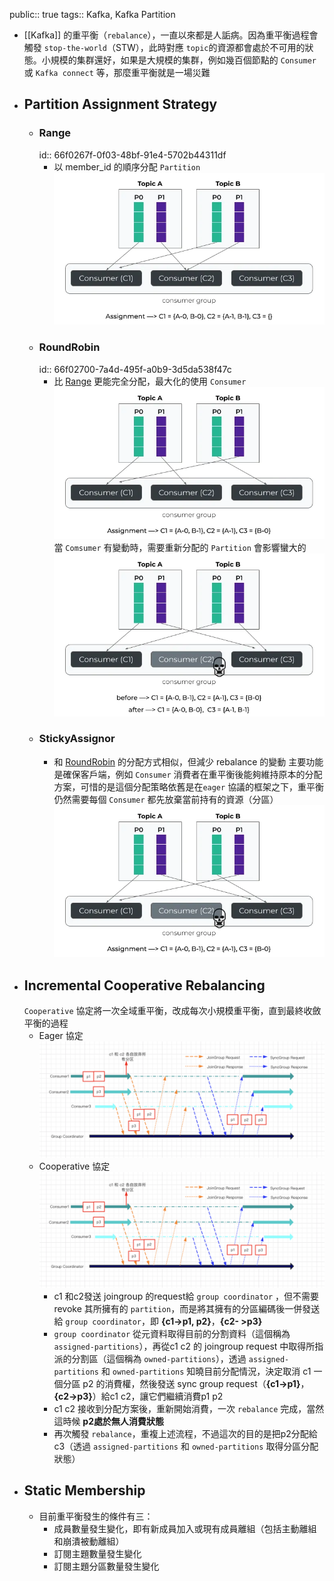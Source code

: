 public:: true
tags:: Kafka, Kafka Partition

- [[Kafka]] 的重平衡（`rebalance`），一直以來都是人詬病。因為重平衡過程會觸發 `stop-the-world`（STW），此時對應 `topic`的資源都會處於不可用的狀態。小規模的集群還好，如果是大規模的集群，例如幾百個節點的 `Consumer` 或 `Kafka connect` 等，那麼重平衡就是一場災難
- ## Partition Assignment Strategy
	- ### Range
	  id:: 66f0267f-0f03-48bf-91e4-5702b44311df
		- 以 member_id 的順序分配 `Partition`
		  ![image.png](../assets/image_1727014729534_0.png)
	- ### RoundRobin
	  id:: 66f02700-7a4d-495f-a0b9-3d5da538f47c
		- 比 [Range](((66f0267f-0f03-48bf-91e4-5702b44311df))) 更能完全分配，最大化的使用 `Consumer`
		  ![image.png](../assets/image_1727014799185_0.png)
		  當 `Comsumer` 有變動時，需要重新分配的 `Partition` 會影響蠻大的
		  ![image.png](../assets/image_1727014942717_0.png)
	- ### StickyAssignor
		- 和 [RoundRobin](((66f02700-7a4d-495f-a0b9-3d5da538f47c))) 的分配方式相似，但減少 rebalance 的變動
		  主要功能是確保客戶端，例如 `Consumer` 消費者在重平衡後能夠維持原本的分配方案，可惜的是這個分配策略依舊是在`eager` 協議的框架之下，重平衡仍然需要每個 `Consumer` 都先放棄當前持有的資源（分區）
		  ![image.png](../assets/image_1727015050936_0.png)
- ## Incremental Cooperative Rebalancing
  `Cooperative` 協定將一次全域重平衡，改成每次小規模重平衡，直到最終收斂平衡的過程
	- Eager 協定
	  ![image.png](../assets/image_1727015811894_0.png)
	- Cooperative 協定
	  ![image.png](../assets/image_1727015889283_0.png)
		- c1 和c2發送 joingroup 的request給 `group coordinator` ，但不需要 revoke 其所擁有的 `partition`，而是將其擁有的分區編碼後一併發送給 `group coordinator`，即 **{c1->p1, p2}**，**{c2- >p3}**
		- `group coordinator` 從元資料取得目前的分割資料（這個稱為 `assigned-partitions`），再從c1 c2 的 joingroup request 中取得所指派的分割區（這個稱為 `owned-partitions`），透過 `assigned-partitions` 和 `owned-partitions` 知曉目前分配情況，決定取消 c1 一個分區 p2 的消費權，然後發送 sync group request（**{c1->p1}**，**{c2->p3}**）給c1 c2，讓它們繼續消費p1 p2
		- c1 c2 接收到分配方案後，重新開始消費，一次 `rebalance` 完成，當然這時候 **p2處於無人消費狀態**
		- 再次觸發 `rebalance`，重複上述流程，不過這次的目的是把p2分配給c3（透過 `assigned-partitions` 和 `owned-partitions` 取得分區分配狀態）
- ## Static Membership
	- 目前重平衡發生的條件有三：
		- 成員數量發生變化，即有新成員加入或現有成員離組（包括主動離組和崩潰被動離組）
		- 訂閱主題數量發生變化
		- 訂閱主題分區數量發生變化
